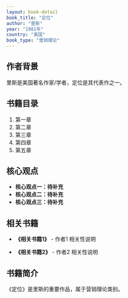 ```yaml
---
layout: book-detail
book_title: "定位"
author: "里斯"
year: "1981年"
country: "美国"
book_type: "营销理论"
---
```


## 作者背景

里斯是美国著名作家/学者，定位是其代表作之一。

## 书籍目录

1. 第一章
2. 第二章
3. 第三章
4. 第四章
5. 第五章

## 核心观点

- **核心观点一：待补充**
- **核心观点二：待补充**
- **核心观点三：待补充**

## 相关书籍

- **《相关书籍1》** - 作者1
  相关性说明

- **《相关书籍2》** - 作者2
  相关性说明


## 书籍简介

《定位》是里斯的重要作品，属于营销理论类别。
